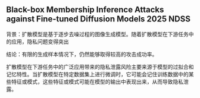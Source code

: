 ## Black-box Membership Inference Attacks against Fine-tuned Diffusion Models 2025 NDSS

背景：扩散模型是基于逐步去噪过程的图像生成模型。随着扩散模型在下游任务中的应用，隐私问题变得突出

结论：有限的生成样本情况下，仍然能够取得较高的攻击成功率。

扩散模型在下游任务中的广泛应用带来的隐私泄露风险主要来源于模型的过拟合和记忆特性。当扩散模型在特定数据集上进行微调时，它可能会记住训练数据中的某些特征或模式，这些特征或模式可能在模型的输出中表现出来，从而导致隐私泄露。